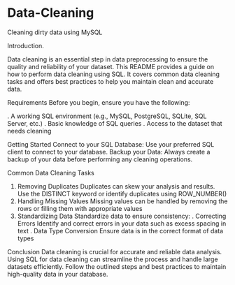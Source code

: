 # Data-Cleaning
Cleaning dirty data using MySQL

Introduction.

Data cleaning is an essential step in data preprocessing to ensure the quality and reliability of your dataset. This README provides a guide on how to perform data cleaning using SQL. It covers common data cleaning tasks and offers best practices to help you maintain clean and accurate data.

Requirements
Before you begin, ensure you have the following:

. A working SQL environment (e.g., MySQL, PostgreSQL, SQLite, SQL Server, etc.)
. Basic knowledge of SQL queries
. Access to the dataset that needs cleaning

Getting Started
Connect to your SQL Database: Use your preferred SQL client to connect to your database.
Backup your Data: Always create a backup of your data before performing any cleaning operations.

Common Data Cleaning Tasks
1. Removing Duplicates
Duplicates can skew your analysis and results. Use the DISTINCT keyword or identify duplicates using ROW_NUMBER()
2. Handling Missing Values
Missing values can be handled by removing the rows or filling them with appropriate values
3. Standardizing Data
Standardize data to ensure consistency:
  . Correcting Errors
    Identify and correct errors in your data such as excess spacing in text 
  . Data Type Conversion
    Ensure data is in the correct format of data types

Conclusion
Data cleaning is crucial for accurate and reliable data analysis. Using SQL for data cleaning can streamline the process and handle large datasets efficiently. Follow the outlined steps and best practices to maintain high-quality data in your database.

